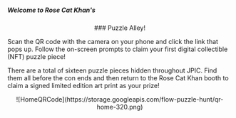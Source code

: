 ##### Welcome to Rose Cat Khan's
<p align="center">### Puzzle Alley!</p>

Scan the QR code with the camera on your phone and click the link that pops up. Follow the on-screen prompts to claim your first digital collectible (NFT)  puzzle piece!

There are a total of sixteen puzzle pieces hidden throughout JPIC.  Find them all before the con ends and then return to the Rose Cat Khan booth to claim a signed limited edition art print as your prize!
<p align="center">
![HomeQRCode](https://storage.googleapis.com/flow-puzzle-hunt/qr-home-320.png)
</p>